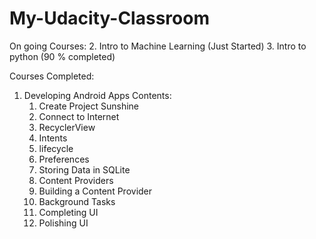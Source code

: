# My-Udacity-Classroom

On going Courses:
2. Intro to Machine Learning (Just Started)
3. Intro to python (90 % completed)


Courses Completed:
1. Developing Android Apps
  Contents:
    1. Create Project Sunshine
    2. Connect to Internet
    3. RecyclerView
    4. Intents
    5. lifecycle
    6. Preferences
    7. Storing Data in SQLite
    8. Content Providers
    9. Building a Content Provider
    10. Background Tasks
    11. Completing UI
    12. Polishing UI
